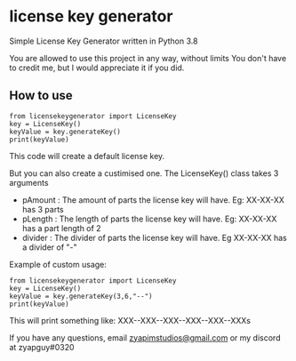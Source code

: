 # license key generator
Simple License Key Generator written in Python 3.8

You are allowed to use this project in any way, without limits
You don't have to credit me, but I would appreciate it if you did.

## How to use


    from licensekeygenerator import LicenseKey
    key = LicenseKey()
    keyValue = key.generateKey()
    print(keyValue)

This code will create a default license key.

But you can also create a custimised one. The LicenseKey() class takes 3 arguments

- pAmount : The amount of parts the license key will have. Eg: XX-XX-XX has 3 parts
- pLength : The length of parts the license key will have. Eg: XX-XX-XX has a part length of 2
- divider : The divider of parts the license key will have. Eg XX-XX-XX has a divider of "-"

Example of custom usage:

    from licensekeygenerator import LicenseKey
    key = LicenseKey()
    keyValue = key.generateKey(3,6,"--")
    print(keyValue)

This will print something like:
    XXX--XXX--XXX--XXX--XXX--XXXs


If you have any questions, email zyapimstudios@gmail.com or my discord at zyapguy#0320